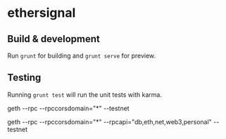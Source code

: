# ethersignal

## Build & development

Run `grunt` for building and `grunt serve` for preview.

## Testing

Running `grunt test` will run the unit tests with karma.



geth --rpc  --rpccorsdomain="*" --testnet

geth --rpc --rpccorsdomain="*" --rpcapi="db,eth,net,web3,personal" --testnet